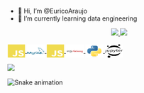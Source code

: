 - 👋 Hi, I’m @EuricoAraujo
- 🌱 I’m currently learning data engineering


<div align="center">
  <a href="https://github.com/EuricoAraujo">
  <img height="180em" src="https://github-readme-stats.vercel.app/api?username=EuricoAraujo&show_icons=true&theme=dracula&include_all_commits=true&count_private=true"/>
  <img height="180em" src="https://github-readme-stats.vercel.app/api/top-langs/?username=EuricoAraujo&layout=compact&langs_count=7&theme=dracula"/>
</div>
<div style="display: inline_block"><br>
  <img align="center"  height="30" width="40" src="https://raw.githubusercontent.com/devicons/devicon/master/icons/javascript/javascript-plain.svg">
  <img align="center"  height="30" width="40" src="https://raw.githubusercontent.com/devicons/devicon/master/icons/mysql/mysql-plain-wordmark.svg">
  <img align="center"  height="30" width="40" src="https://raw.githubusercontent.com/devicons/devicon/master/icons/javascript/javascript-plain.svg">
  <img align="center"  height="30" width="40" src="https://raw.githubusercontent.com/devicons/devicon/master/icons/sqlalchemy/sqlalchemy-original-wordmark.svg">
  <img align="center" height="30" width="40" src="https://raw.githubusercontent.com/devicons/devicon/master/icons/python/python-original.svg">
  <img align="center"  height="30" width="40" src="https://raw.githubusercontent.com/devicons/devicon/master/icons/jupyter/jupyter-plain-wordmark.svg">
</div>
 
<div> 

  <a href="https://www.linkedin.com/in/eurico-araujo-0795b698" target="_blank"><img src="https://img.shields.io/badge/-LinkedIn-%230077B5?style=for-the-badge&logo=linkedin&logoColor=white" target="_blank"></a> 
 
  ![Snake animation](https://github.com/EuricoAraujo/EuricoAraujo/blob/output/github-contribution-grid-snake.svg)
 
</div>
